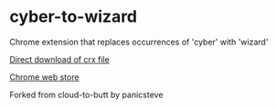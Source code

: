 cyber-to-wizard
===============

Chrome extension that replaces occurrences of 'cyber' with 'wizard'

[Direct download of crx file](https://github.com/mancxvi/cyber-to-wizard/blob/master/CyberToWizard.crx?raw=true)

[Chrome web store](https://chrome.google.com/webstore/detail/cyber-to-wizard/ijefilfadoeifnioiaajdiioacmdebel)

Forked from cloud-to-butt by panicsteve
